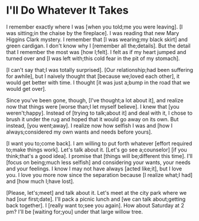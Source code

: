 # I'll Do Whatever It Takes

I remember exactly where I was [when you told;me you were leaving]. [I was sitting;in the chaise by the fireplace]. I was reading that new Mary Higgins Clark mystery. I remember that [I was wearing;my black skirt] and green cardigan. I don't know why I [remember all the;details]. But the detail that I remember the most was [how I;felt]. I felt as if my heart jumped and turned over and [I was left with;this cold fear in the pit of my stomach].

[I can't say that;I was totally surprised]. [Our relationship;had been suffering for awhile], but I naively thought that [because we;loved each other], it would get better with time. I thought [it was just a;bump in the road that we would get over].

Since you've been gone, though, [I've thought;a lot about it], and realize now that things were [worse than;I let myself believe]. I knew that [you weren't;happy]. Instead of [trying to talk;about it] and deal with it, I chose to brush it under the rug and hoped that it would go away on its own. But instead, [you went;away]. I realize now how selfish I was and [how I always;considered my own wants and needs before yours].

[I want you to;come back]. I am willing to put forth whatever [effort required to;make things work]. Let's talk about it. [Let's go see a;counselor] [if you think;that's a good idea]. I promise that [things will be;different this time]. I'll [focus on being;much less selfish] and considering your wants, your needs and your feelings. I know I may not have always [acted like;it], but I love you. I love you more now since the separation because [I realize what;I had] and [how much I;have lost].

[Please, let's;meet] and talk about it. Let's meet at the city park where we had [our first;date]. I'll pack a picnic lunch and [we can talk about;getting back together]. I [really want to;see you again]. How about Saturday at 2 pm? I'll be [waiting for;you] under that large willow tree.

